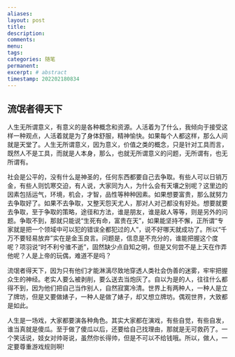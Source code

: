 ```yaml
---
aliases:
layout: post
title:
description:
comments:
menu:
tags: 
categories: 随笔
permanent: 
excerpt: # abstract
timestamp: 202202180834
---
```


## 流氓者得天下

人生无所谓意义，有意义的是各种概念和资源。人活着为了什么，我倾向于接受这样一种观点，人活着就是为了身体舒服，精神愉快。如果每个人都这样，那么人间就是天堂了。人生无所谓意义，因为意义，价值之类的概念，只是针对工具而言，既然人不是工具，而就是人本身，那么，也就无所谓意义的问题，无所谓有，也无所谓有。

社会是公平的，没有什么是神圣的，任何东西都要自己去争取。有些人可以日销万金，有些人则饥寒交迫，有人说，大家同为人，为什么会有天壤之别呢？这里边的因素包括运气，环境，机会，才智，品性等种种因素。如果想要富贵，那么就努力去争取好了。如果不去争取，又整天怨天尤人，那对人对己都没有好处。想要就要去争取，至于争取的策略，途径和方法，谁是朋友，谁是敌人等等，则是另外的问题。争取不到，那就只能说“生死有命，富贵在天”，如果能坚持不懈，正所谓“专家就是把一个领域中可以犯的错误全都犯过的人”，说不好哪天就成功了。所以“千万不要轻易放弃”实在是金玉良言。问题是，信息是不充分的，谁能把握这个度呢？项羽说“时不利兮骓不逝”，固然缺少点自知之明，但是又何尝不是上天在作弄他呢？人是上帝的玩偶，难道不是吗？

流氓者得天下，因为只有他们才能淋漓尽致地穿透人类社会伪善的迷雾，牢牢把握众生的神经。老实人要么被剥削，要么送去当炮灰了。自以为是的人，往往什么都得不到，因为他们把自己当作别人，自然寂寞冷清。世界上有两种人，一种人是立了牌坊，但是又要做婊子，一种人是做了婊子，却又想立牌坊。偶观世界，大致都是如此。

人生是一场戏，大家都要演各种角色。其实大家都在演戏，有些自觉，有些自发，谁当真就是傻瓜。至于做了傻瓜以后，还要给自己找理由，那就是无可救药了。一个笑话说，妓女对帅哥说，虽然你长得帅，但是不可以不给钱哦。所以，做人，一定要尊重游戏规则啊!
